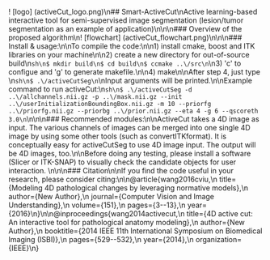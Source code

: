 ! [logo] (activeCut_logo.png)\n## Smart-ActiveCut\nActive learning-based interactive tool for semi-supervised image segmentation (lesion\/tumor segmentation as an example of application)\n\n\n### Overview of the proposed algorithm\n! [flowchart] (activeCut_flowchart.png)\n\n\n### Install & usage:\n\nTo compile the code:\n\n1) install cmake, boost and ITK libraries on your machine\n\n2) create a new directory for out-of-source build\n```sh\n$ mkdir build\n$ cd build\n$ ccmake ..\/src\n```\n3) 'c' to configue and 'g' to generate makefile.\n\n4) make\n\nAfter step 4, just type \n```sh\n$ .\/activeCutSeg\n```\nInput arguments will be printed.\n\nExample command to run activeCut:\n```sh\n$ .\/activeCutSeg -d ..\/allchannels.nii.gz -p ..\/mask.nii.gz --init ..\/userInitializationBoundingBox.nii.gz -m 10 --priorfg ..\/priorfg.nii.gz --priorbg ..\/prior.nii.gz --eta 4 -g 6 --qscoreth 3.0\n```\n\n\n### Recommended modules:\n\nActiveCut takes a 4D image as input. The various channels of images can be merged into one single 4D image by using some other tools (such as convertITKformat). It is conceptually easy for activeCutSeg to use 4D image input. The output will be 4D images, too.\n\nBefore doing any testing, please install a software (Slicer or ITK-SNAP) to visually check the candidate objects for user interaction. \n\n\n### Citation\n\nIf you find the code useful in your research, please consider citing:\n\n@article{wang2016cviu,\n    title={Modeling 4D pathological changes by leveraging normative models},\n    author={New Author},\n    journal={Computer Vision and Image Understanding},\n    volume={151},\n    pages={3--13},\n    year={2016}\n}\n\n@inproceedings{wang2014activecut,\n  title={4D active cut: An interactive tool for pathological anatomy modeling},\n  author={New Author},\n  booktitle={2014 IEEE 11th International Symposium on Biomedical Imaging (ISBI)},\n  pages={529--532},\n  year={2014},\n  organization={IEEE}\n}